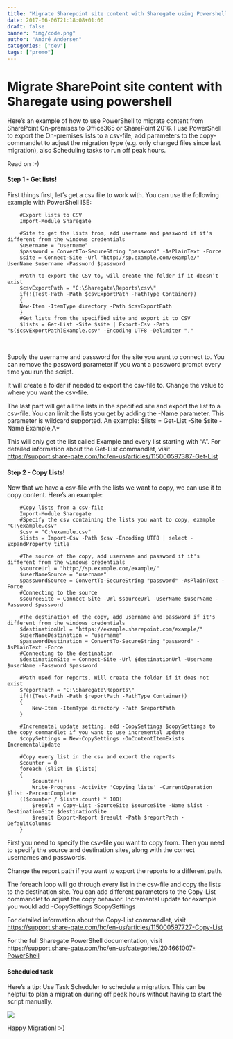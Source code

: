 ```yaml
---
title: "Migrate Sharepoint site content with Sharegate using Powershell"
date: 2017-06-06T21:18:08+01:00
draft: false
banner: "img/code.png"
author: "André Andersen"
categories: ["dev"]
tags: ["promo"]
---
```


# Migrate SharePoint site content with Sharegate using powershell

Here’s an example of how to use PowerShell to migrate content from SharePoint On-premises to Office365 or SharePoint 2016. I use PowerShell to export the On-premises lists to a csv-file, add parameters to the copy-commandlet to adjust the migration type (e.g. only changed files since last migration), also Scheduling tasks to run off peak hours.

Read on :-)
<br>
#### Step 1 - Get lists!
First things first, let’s get a csv file to work with. You can use the following example with PowerShell ISE:


        #Export lists to CSV 
        Import-Module Sharegate 

        #Site to get the lists from, add username and password if it's different from the windows credentials
        $username = "username" 
        $password = ConvertTo-SecureString "password" -AsPlainText -Force 
        $site = Connect-Site -Url "http://sp.example.com/example/" UserName $username -Password $password 

        #Path to export the CSV to, will create the folder if it doesn’t exist 
        $csvExportPath = "C:\Sharegate\Reports\csv\" 
        if(!(Test-Path -Path $csvExportPath -PathType Container))
        { 
        New-Item -ItemType directory -Path $csvExportPath 
        } 
        #Get lists from the specified site and export it to CSV 
        $lists = Get-List -Site $site | Export-Csv -Path "$($csvExportPath)Example.csv" -Encoding UTF8 -Delimiter ","

<br>

Supply the username and password for the site you want to connect to. You can remove the password parameter if you want a password prompt every time you run the script. 

It will create a folder if needed to export the csv-file to. Change the value to where you want the csv-file. 

The last part will get all the lists in the specified site and export the list to a csv-file. You can limit the lists you get by adding the -Name parameter. This parameter is wildcard supported. 
An example: $lists = Get-List -Site $site -Name Example,A* 

This will only get the list called Example and every list starting with “A”.
For detailed information about the Get-List commandlet, visit https://support.share-gate.com/hc/en-us/articles/115000597387-Get-List
<br>
#### Step 2 - Copy Lists!
Now that we have a csv-file with the lists we want to copy, we can use it to copy content. Here’s an example:


        #Copy lists from a csv-file 
        Import-Module Sharegate 
        #Specify the csv containing the lists you want to copy, example "C:\example.csv" 
        $csv = "C:\example.csv" 
        $lists = Import-Csv -Path $csv -Encoding UTF8 | select -ExpandProperty title 

        #The source of the copy, add username and password if it's different from the windows credentials 
        $sourceUrl = "http://sp.example.com/example/" 
        $userNameSource = "username" 
        $passwordSource = ConvertTo-SecureString "password" -AsPlainText -Force 
        #Connecting to the source 
        $sourceSite = Connect-Site -Url $sourceUrl -UserName $userName -Password $password 

        #The destination of the copy, add username and password if it's different from the windows credentials
        $destinationUrl = "https://example.sharepoint.com/example/" 
        $userNameDestination = "username" 
        $passwordDestination = ConvertTo-SecureString "password" -AsPlainText -Force 
        #Connecting to the destination 
        $destinationSite = Connect-Site -Url $destinationUrl -UserName $userName -Password $password 

        #Path used for reports. Will create the folder if it does not exist 
        $reportPath = "C:\Sharegate\Reports\" 
        if(!(Test-Path -Path $reportPath -PathType Container)) 
        { 
            New-Item -ItemType directory -Path $reportPath 
        } 

        #Incremental update setting, add -CopySettings $copySettings to the copy commandlet if you want to use incremental update 
        $copySettings = New-CopySettings -OnContentItemExists IncrementalUpdate 

        #Copy every list in the csv and export the reports 
        $counter = 0 
        foreach ($list in $lists)
        { 
            $counter++ 
            Write-Progress -Activity 'Copying lists' -CurrentOperation $list -PercentComplete 
        (($counter / $lists.count) * 100) 
            $result = Copy-List -SourceSite $sourceSite -Name $list -DestinationSite $destinationSite 
            $result Export-Report $result -Path $reportPath -DefaultColumns 
        }

First you need to specify the csv-file you want to copy from. Then you need to specify the source and destination sites, along with the correct usernames and passwords.

Change the report path if you want to export the reports to a different path.

The foreach loop will go through every list in the csv-file and copy the lists to the destination site. You can add different parameters to the Copy-List commandlet to adjust the copy behavior. Incremental update for example you would add -CopySettings $copySettings

For detailed information about the Copy-List commandlet, visit https://support.share-gate.com/hc/en-us/articles/115000597727-Copy-List

For the full Sharegate PowerShell documentation, visit https://support.share-gate.com/hc/en-us/categories/204661007-PowerShell
<br>
#### Scheduled task
Here’s a tip: Use Task Scheduler to schedule a migration. This can be helpful to plan a migration during off peak hours without having to start the script manually.

<img class="img-fluid mt-4 mb-4" src="/pointtaken/img/scheduledtask.png" /> 

Happy Migration! :-)
<br>